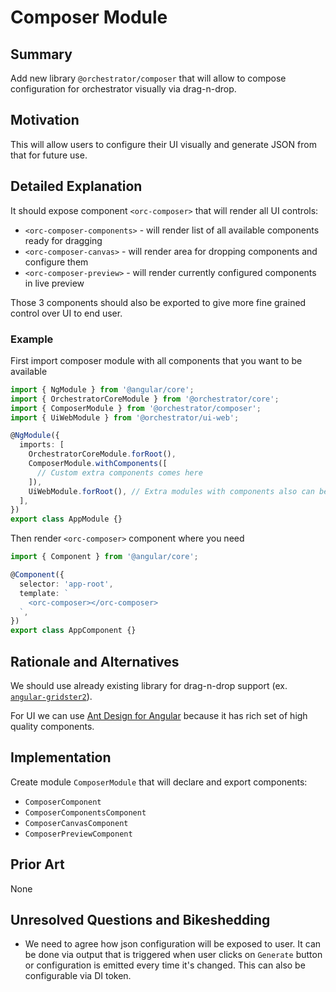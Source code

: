 # Composer Module

## Summary

Add new library `@orchestrator/composer` that will allow to compose configuration for orchestrator visually via drag-n-drop.

## Motivation

This will allow users to configure their UI visually and generate JSON from that for future use.

## Detailed Explanation

It should expose component `<orc-composer>` that will render all UI controls:

- `<orc-composer-components>` - will render list of all available components ready for dragging
- `<orc-composer-canvas>` - will render area for dropping components and configure them
- `<orc-composer-preview>` - will render currently configured components in live preview

Those 3 components should also be exported to give more fine grained control over UI to end user.

### Example

First import composer module with all components that you want to be available

```ts
import { NgModule } from '@angular/core';
import { OrchestratorCoreModule } from '@orchestrator/core';
import { ComposerModule } from '@orchestrator/composer';
import { UiWebModule } from '@orchestrator/ui-web';

@NgModule({
  imports: [
    OrchestratorCoreModule.forRoot(),
    ComposerModule.withComponents([
      // Custom extra components comes here
    ]),
    UiWebModule.forRoot(), // Extra modules with components also can be used
  ],
})
export class AppModule {}
```

Then render `<orc-composer>` component where you need

```ts
import { Component } from '@angular/core';

@Component({
  selector: 'app-root',
  template: `
    <orc-composer></orc-composer>
  `,
})
export class AppComponent {}
```

## Rationale and Alternatives

We should use already existing library for drag-n-drop support (ex. [`angular-gridster2`](https://github.com/tiberiuzuld/angular-gridster2)).

For UI we can use [Ant Design for Angular](https://github.com/NG-ZORRO/ng-zorro-antd) because it has rich set of high quality components.

## Implementation

Create module `ComposerModule` that will declare and export components:

- `ComposerComponent`
- `ComposerComponentsComponent`
- `ComposerCanvasComponent`
- `ComposerPreviewComponent`

## Prior Art

None

## Unresolved Questions and Bikeshedding

- We need to agree how json configuration will be exposed to user. It can be done via output that is triggered when user clicks on `Generate` button or configuration is emitted every time it's changed.
This can also be configurable via DI token.
